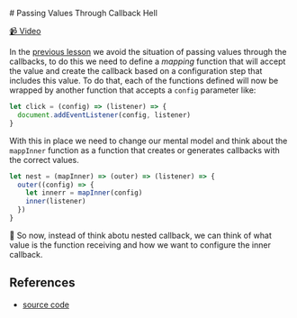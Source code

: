 # Passing Values Through Callback Hell

[📹 Video](https://egghead.io/lessons/egghead-passing-values-through-callback-hell)

In the [previous lesson](7-solve-callback-hell-with-composition.md) we avoid the situation of passing values through the callbacks, to do this we need to define a _mapping_ function that will accept the value and create the callback based on a configuration step that includes this value. To do that, each of the functions defined will now be wrapped by another function that accepts a `config` parameter like:

```javascript
let click = (config) => (listener) => {
  document.addEventListener(config, listener)
}
```

With this in place we need to change our mental model and think about the `mappInner` function as a function that creates or generates callbacks with the correct values.

```javascript
let nest = (mapInner) => (outer) => (listener) => {
  outer((config) => {
    let innerr = mapInner(config)
    inner(listener)
  })
}
```

🔑 So now, instead of think abotu nested callback, we can think of what value is the function receiving and how we want to configure the inner callback.

## References

- [source code](https://github.com/johnlindquist/crafting-functions/blob/callback-hell-with-values/src/index.js)
